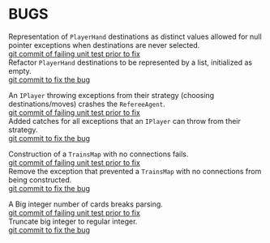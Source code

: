 # BUGS

Representation of `PlayerHand` destinations as distinct values allowed for null pointer exceptions when destinations are never selected.
<br />
[git commit of failing unit test prior to fix](https://github.ccs.neu.edu/CS4500-F21/huron/commit/d17862de96b50012c9c39272a50171db71f1452f)
<br />
Refactor `PlayerHand` destinations to be represented by a list, initialized as empty.
<br />
[git commit to fix the bug](https://github.ccs.neu.edu/CS4500-F21/huron/commit/5d0951e7c53f4eb5f22d63166ca46582e10c5b2a)

An `IPlayer` throwing exceptions from their strategy (choosing destinations/moves) crashes the `RefereeAgent`.
<br />
[git commit of failing unit test prior to fix](https://github.ccs.neu.edu/CS4500-F21/huron/commit/68eb8ea81d06d186d007db084d7051190dda7f89)
<br />
Added catches for all exceptions that an `IPlayer` can throw from their strategy.
<br />
[git commit to fix the bug](https://github.ccs.neu.edu/CS4500-F21/huron/commit/81040fcb2ad1a755813cdc7f6cc8b4fe2a2658d3)

Construction of a `TrainsMap` with no connections fails.
<br />
[git commit of failing unit test prior to fix](https://github.ccs.neu.edu/CS4500-F21/huron/commit/015f415722adc17f1f5f6e7dfc247b48ec2e8c9d)
<br />
Remove the exception that prevented a `TrainsMap` with no connections from being constructed.
<br />
[git commit to fix the bug](https://github.ccs.neu.edu/CS4500-F21/black-canyon/commit/dce79a346e8dcdcce6a8ca96958f60282d45950e)

A Big integer number of cards breaks parsing.
<br />
[git commit of failing unit test prior to fix](https://github.ccs.neu.edu/CS4500-F21/huron/commit/d17862de96b50012c9c39272a50171db71f1452f)
<br />
Truncate big integer to regular integer.
<br />
[git commit to fix the bug](https://github.ccs.neu.edu/CS4500-F21/huron/commit/210382a3baf77034e0f99da94dedb43f244244b1)

